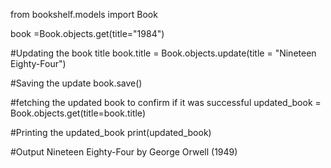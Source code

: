 from bookshelf.models import Book

book =Book.objects.get(title="1984")

#Updating the book title
book.title = Book.objects.update(title = "Nineteen Eighty-Four") 

#Saving the update
book.save()

#fetching the updated book to confirm if it was successful
updated_book = Book.objects.get(title=book.title)

#Printing the updated_book
print(updated_book)

#Output
Nineteen Eighty-Four by George Orwell (1949)
